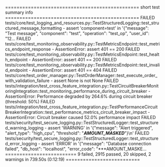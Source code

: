 =============================================== short test summary info ===============================================
FAILED tests/core/test_logging_and_resources.py::TestStructuredLogging::test_structured_message_formatting - assert 'component=test' in '{"message": "Test message", "component": "test", "operation": "test_op", "user_id": "12...
FAILED tests/core/test_monitoring_observability.py::TestMetricsEndpoint::test_metrics_endpoint_response - AssertionError: assert 401 == 200
FAILED tests/core/test_monitoring_observability.py::TestMetricsEndpoint::test_health_endpoint - AssertionError: assert 401 == 200
FAILED tests/core/test_monitoring_observability.py::TestMetricsEndpoint::test_invalid_endpoint - AssertionError: assert 401 == 404
FAILED tests/core/test_order_manager.py::TestOrderManager::test_execute_order_with_validation_failure - assert None is not None
FAILED tests/integration/test_cross_feature_integration.py::TestCircuitBreakerMonitoringIntegration::test_monitoring_performance_during_circuit_breaker - AssertionError: Performance degraded by 264.6% during circuit breaker (threshold: 50%)
FAILED tests/integration/test_cross_feature_integration.py::TestPerformanceCircuitBreakerIntegration::test_performance_metrics_circuit_breaker_impact - AssertionError: Circuit breaker caused 52.0% performance impact
FAILED tests/security/test_secure_logging.py::TestStructuredLogger::test_structured_warning_logging - assert 'WARNING' in '{"message": "Alert triggered", "alert_type": "high_cpu", "threshold": "***AMOUNT_MASKED***"}\n'
FAILED tests/security/test_secure_logging.py::TestStructuredLogger::test_structured_error_logging - assert 'ERROR' in '{"message": "Database connection failed", "db_host": "localhost", "error_code": "***AMOUNT_MASKE...
========================= 9 failed, 2915 passed, 20 skipped, 2 warnings in 739.50s (0:12:19) ==========================